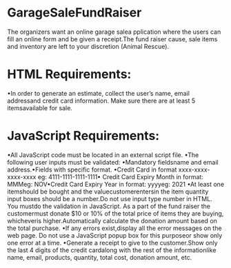 # GarageSaleFundRaiser
The organizers want an online garage salea pplication where the users can fill an online form and be given a receipt.The fund raiser cause, sale items and inventory are left to your discretion (Animal Rescue). 
# HTML Requirements: 
•In order to generate an estimate, collect the user’s name, email addressand credit card information. Make sure there are at least 5 itemsavailable for sale.
# JavaScript Requirements:
•All JavaScript code must be located in an external script file. •The following user inputs must be validated:
•Mandatory fieldsname and email address.•Fields with specific format. •Credit Card in format xxxx-xxxx-xxxx-xxxx eg: 4111-1111-1111-1111• Credit Card Expiry Month in format: MMMeg: NOV•Credit Card Expiry Year in format: yyyyeg: 2021 •At least one itemshould be bought and the valuecustomerentersin the item quantity input boxes should be a number.Do not use input type number in HTML. You mustdo the validation in JavaScript. As a part of the fund raiser the customermust donate $10 or 10% of the total price of items they are buying, whicheveris higher.Automatically calculate the donation amount based on the total purchase. •If any errors exist,display all the error messages on the web page. Do not use a JavaScript popup box for this purposeor show only one error at a time. •Generate a receipt to give to the customer.Show only the last 4 digits of the credit cardalong with the rest of the informationlike name, email, products, quantity, total cost, donation amount, etc.
